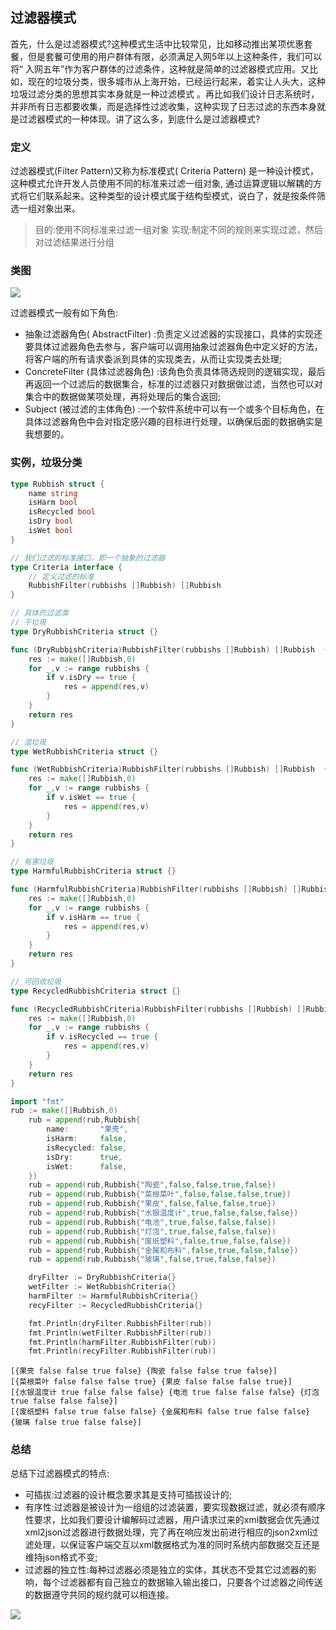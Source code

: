 
## 过滤器模式
首先，什么是过滤器模式?这种模式生活中比较常见，比如移动推出某项优惠套餐，但是套餐可使用的用户群体有限，必须满足入网5年以上这种条件，我们可以将“ 入网五年”作为客户群体的过滤条件，这种就是简单的过滤器模式应用。又比如，现在的垃圾分类，很多城市从上海开始，已经运行起来，着实让人头大，这种垃圾过滤分类的思想其实本身就是一种过滤模式 。再比如我们设计日志系统时，并非所有日志都要收集，而是选择性过滤收集，这种实现了日志过滤的东西本身就是过滤器模式的一种体现。讲了这么多，到底什么是过滤器模式?
### 定义

过滤器模式(Filter Pattern)又称为标准模式( Criteria Pattern) 是一种设计模式，这种模式允许开发人员使用不同的标准来过滤一组对象, 通过运算逻辑以解耦的方式将它们联系起来。这种类型的设计模式属于结构型模式，说白了，就是按条件筛选一组对象出来。

>目的:使用不同标准来过滤一组对象
实现:制定不同的规则来实现过滤，然后对过滤结果进行分组

### 类图



![](https://img.mukewang.com/5db14793000194e412370673.png)

过滤器模式一般有如下角色:
* 抽象过滤器角色( AbstractFilter) :负责定义过滤器的实现接口，具体的实现还要具体过滤器角色去参与，客户端可以调用抽象过滤器角色中定义好的方法，将客户端的所有请求委派到具体的实现类去，从而让实现类去处理;
* ConcreteFilter (具体过滤器角色) :该角色负责具体筛选规则的逻辑实现，最后再返回一个过滤后的数据集合，标准的过滤器只对数据做过滤，当然也可以对集合中的数据做某项处理，再将处理后的集合返回;
* Subject (被过滤的主体角色) :一个软件系统中可以有一个或多个目标角色，在具体过滤器角色中会对指定感兴趣的目标进行处理，以确保后面的数据确实是我想要的。

### 实例，垃圾分类



```go
type Rubbish struct {
	name string
	isHarm bool
	isRecycled bool
	isDry bool
	isWet bool
}

// 我们过滤的标准接口，即一个抽象的过滤器
type Criteria interface {
	// 定义过滤的标准
	RubbishFilter(rubbishs []Rubbish) []Rubbish
}

// 具体的过滤类
// 干垃圾
type DryRubbishCriteria struct {}

func (DryRubbishCriteria)RubbishFilter(rubbishs []Rubbish) []Rubbish  {
	res := make([]Rubbish,0)
	for _,v := range rubbishs {
		if v.isDry == true {
			res = append(res,v)
		}
	}
	return res
}

// 湿垃圾
type WetRubbishCriteria struct {}

func (WetRubbishCriteria)RubbishFilter(rubbishs []Rubbish) []Rubbish  {
	res := make([]Rubbish,0)
	for _,v := range rubbishs {
		if v.isWet == true {
			res = append(res,v)
		}
	}
	return res
}

// 有害垃圾
type HarmfulRubbishCriteria struct {}

func (HarmfulRubbishCriteria)RubbishFilter(rubbishs []Rubbish) []Rubbish  {
	res := make([]Rubbish,0)
	for _,v := range rubbishs {
		if v.isHarm == true {
			res = append(res,v)
		}
	}
	return res
}

// 可回收垃圾
type RecycledRubbishCriteria struct {}

func (RecycledRubbishCriteria)RubbishFilter(rubbishs []Rubbish) []Rubbish  {
	res := make([]Rubbish,0)
	for _,v := range rubbishs {
		if v.isRecycled == true {
			res = append(res,v)
		}
	}
	return res
}
```


```go
import "fmt"
rub := make([]Rubbish,0)
	rub = append(rub,Rubbish{
		name: 		"果壳",
		isHarm:     false,
		isRecycled: false,
		isDry:      true,
		isWet:      false,
	})
	rub = append(rub,Rubbish{"陶瓷",false,false,true,false})
	rub = append(rub,Rubbish{"菜根菜叶",false,false,false,true})
	rub = append(rub,Rubbish{"果皮",false,false,false,true})
	rub = append(rub,Rubbish{"水银温度计",true,false,false,false})
	rub = append(rub,Rubbish{"电池",true,false,false,false})
	rub = append(rub,Rubbish{"灯泡",true,false,false,false})
	rub = append(rub,Rubbish{"废纸塑料",false,true,false,false})
	rub = append(rub,Rubbish{"金属和布料",false,true,false,false})
	rub = append(rub,Rubbish{"玻璃",false,true,false,false})

	dryFilter := DryRubbishCriteria{}
	wetFilter := WetRubbishCriteria{}
	harmFilter := HarmfulRubbishCriteria{}
	recyFilter := RecycledRubbishCriteria{}

	fmt.Println(dryFilter.RubbishFilter(rub))
	fmt.Println(wetFilter.RubbishFilter(rub))
	fmt.Println(harmFilter.RubbishFilter(rub))
	fmt.Println(recyFilter.RubbishFilter(rub))
```

    [{果壳 false false true false} {陶瓷 false false true false}]
    [{菜根菜叶 false false false true} {果皮 false false false true}]
    [{水银温度计 true false false false} {电池 true false false false} {灯泡 true false false false}]
    [{废纸塑料 false true false false} {金属和布料 false true false false} {玻璃 false true false false}]


### 总结
总结下过滤器模式的特点:
* 可插拔:过滤器的设计概念要求其是支持可插拔设计的;
* 有序性:过滤器是被设计为一组组的过滤装置，要实现数据过滤，就必须有顺序性要求，比如我们要设计编解码过滤器，用户请求过来的xml数据会优先通过xml2json过滤器进行数据处理，完了再在响应发出前进行相应的json2xml过滤处理，以保证客户端交互以xml数据格式为准的同时系统内部数据交互还是维持json格式不变;
* 过滤器的独立性:每种过滤器必须是独立的实体，其状态不受其它过滤器的影响，每个过滤器都有自己独立的数据输入输出接口，只要各个过滤器之间传送的数据遵守共同的规约就可以相连接。

![](https://img.mukewang.com/5db147ab0001b2e911730602.png)


